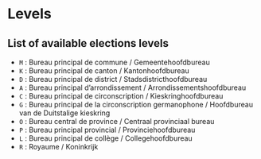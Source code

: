 # Levels

## List of available elections levels

* `M` : Bureau principal de commune / Gemeentehoofdbureau
* `K` : Bureau principal de canton / Kantonhoofdbureau
* `D` : Bureau principal de district / Stadsdistricthoofdbureau
* `A` : Bureau principal d’arrondissement / Arrondissementshoofdbureau
* `C` : Bureau principal de circonscription / Kieskringhoofdbureau
* `G` : Bureau principal de la circonscription germanophone / Hoofdbureau van de Duitstalige kieskring
* `O` : Bureau central de province / Centraal provinciaal bureau
* `P` : Bureau principal provincial / Provinciehoofdbureau
* `L` : Bureau principal de collège / Collegehoofdbureau
* `R` : Royaume / Koninkrijk




